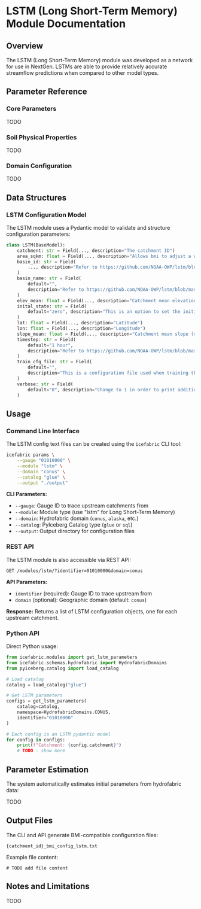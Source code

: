# LSTM (Long Short-Term Memory) Module Documentation

## Overview

The LSTM (Long Short-Term Memory) module was developed as a network for use in NextGen. LSTMs are able to provide relatively accurate streamflow predictions when compared to other model types.

## Parameter Reference

### Core Parameters

TODO

### Soil Physical Properties

TODO

### Domain Configuration

TODO

## Data Structures

### LSTM Configuration Model

The LSTM module uses a Pydantic model to validate and structure configuration parameters:

```python
class LSTM(BaseModel):
    catchment: str = Field(..., description="The catchment ID")
    area_sqkm: float = Field(..., description="Allows bmi to adjust a weighted output")
    basin_id: str = Field(
        ..., description="Refer to https://github.com/NOAA-OWP/lstm/blob/master/bmi_config_files/README.md"
    )
    basin_name: str = Field(
        default="",
        description="Refer to https://github.com/NOAA-OWP/lstm/blob/master/bmi_config_files/README.md",
    )
    elev_mean: float = Field(..., description="Catchment mean elevation (m) above sea level")
    inital_state: str = Field(
        default="zero", description="This is an option to set the initial states of the model to zero."
    )
    lat: float = Field(..., description="Latitude")
    lon: float = Field(..., description="Longitude")
    slope_mean: float = Field(..., description="Catchment mean slope (m km−1)")
    timestep: str = Field(
        default="1 hour",
        description="Refer to https://github.com/NOAA-OWP/lstm/blob/master/bmi_config_files/README.md",
    )
    train_cfg_file: str = Field(
        default="",
        description="This is a configuration file used when training the model. It has critical information on the LSTM architecture and should not be altered.",
    )
    verbose: str = Field(
        default="0", description="Change to 1 in order to print additional BMI information during runtime."
    )
```

## Usage

### Command Line Interface

The LSTM config text files can be created using the `icefabric` CLI tool:

```bash
icefabric params \
    --gauge "01010000" \
    --module "lstm" \
    --domain "conus" \
    --catalog "glue" \
    --output "./output"
```

**CLI Parameters:**
- `--gauge`: Gauge ID to trace upstream catchments from
- `--module`: Module type (use "lstm" for Long Short-Term Memory)
- `--domain`: Hydrofabric domain (`conus`, `alaska`, etc.)
- `--catalog`: PyIceberg Catalog type (`glue` or `sql`)
- `--output`: Output directory for configuration files

### REST API

The LSTM module is also accessible via REST API:

```http
GET /modules/lstm/?identifier=01010000&domain=conus
```

**API Parameters:**
- `identifier` (required): Gauge ID to trace upstream from
- `domain` (optional): Geographic domain (default: `conus`)

**Response:** Returns a list of LSTM configuration objects, one for each upstream catchment.

### Python API

Direct Python usage:

```python
from icefabric.modules import get_lstm_parameters
from icefabric.schemas.hydrofabric import HydrofabricDomains
from pyiceberg.catalog import load_catalog

# Load catalog
catalog = load_catalog("glue")

# Get LSTM parameters
configs = get_lstm_parameters(
    catalog=catalog,
    namespace=HydrofabricDomains.CONUS,
    identifier="01010000"
)

# Each config is an LSTM pydantic model
for config in configs:
    print(f"Catchment: {config.catchment}")
    # TODO - show more
```

## Parameter Estimation

The system automatically estimates initial parameters from hydrofabric data:

TODO

## Output Files

The CLI and API generate BMI-compatible configuration files:

```
{catchment_id}_bmi_config_lstm.txt
```

Example file content:
```
# TODO add file content
```

## Notes and Limitations

TODO

